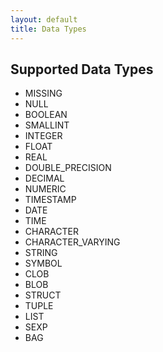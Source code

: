 ```yaml
---
layout: default
title: Data Types
---
```


## Supported Data Types
- MISSING
- NULL
- BOOLEAN
- SMALLINT
- INTEGER
- FLOAT
- REAL
- DOUBLE_PRECISION
- DECIMAL
- NUMERIC
- TIMESTAMP
- DATE
- TIME
- CHARACTER
- CHARACTER_VARYING
- STRING
- SYMBOL
- CLOB
- BLOB
- STRUCT
- TUPLE
- LIST
- SEXP
- BAG